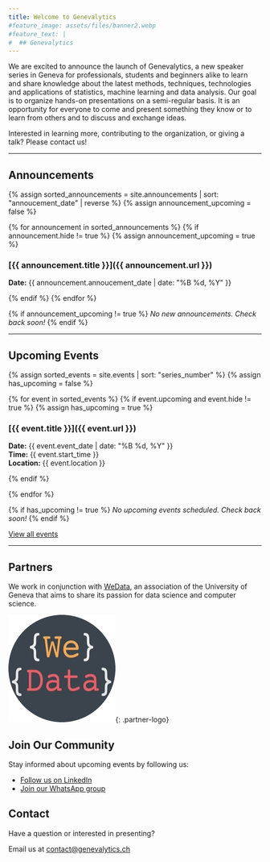 ```yaml
---
title: Welcome to Genevalytics
#feature_image: assets/files/banner2.webp
#feature_text: |
#  ## Genevalytics
---
```



We are excited to announce the launch of Genevalytics, a new speaker series in Geneva for professionals, students and beginners alike to learn and share knowledge about the latest methods, techniques, technologies and applications of statistics, machine learning and data analysis. Our goal is to organize hands-on presentations on a semi-regular basis. It is an opportunity for everyone to come and present something they know or to learn from others and to discuss and exchange ideas. 

Interested in learning more, contributing to the organization, or giving a talk? Please contact us! 

---

## Announcements

{% assign sorted_announcements = site.announcements | sort: "annoucement_date" | reverse %}
{% assign announcement_upcoming = false %}

{% for announcement in sorted_announcements %}
  {% if announcement.hide != true %}
    {% assign announcement_upcoming = true %}
### [{{ announcement.title }}]({{ announcement.url }})
**Date:** {{ announcement.annoucement_date | date: "%B %d, %Y" }}  



  {% endif %}
{% endfor %}

{% if announcement_upcoming != true %}
*No new announcements. Check back soon!*
{% endif %}

---

## Upcoming Events

{% assign sorted_events = site.events | sort: "series_number" %}
{% assign has_upcoming = false %}

{% for event in sorted_events %}
  {% if event.upcoming and event.hide != true %}
    {% assign has_upcoming = true %}
### [{{ event.title }}]({{ event.url }})
**Date:** {{ event.event_date | date: "%B %d, %Y" }}  
**Time:** {{ event.start_time }} <br>
**Location:** {{ event.location }}

  {% endif %}

{% endfor %}

{% if has_upcoming != true %}
*No upcoming events scheduled. Check back soon!*
{% endif %}

[View all events](/events/)

---


## Partners

We work in conjunction with [WeData](https://wedata.ch/), an association of the University of Geneva that aims to share its passion for data science and computer science. 

![WeData Logo](/assets/files/wedata_logo.png){: .partner-logo}


## Join Our Community

Stay informed about upcoming events by following us:

- [Follow us on LinkedIn](https://www.linkedin.com/company/genevalytics/)
- [Join our WhatsApp group](https://chat.whatsapp.com/Htx3lgNLKeP9TvybQhimct)

## Contact

Have a question or interested in presenting? 

Email us at [contact@genevalytics.ch](mailto:contact@genevalytics.ch)